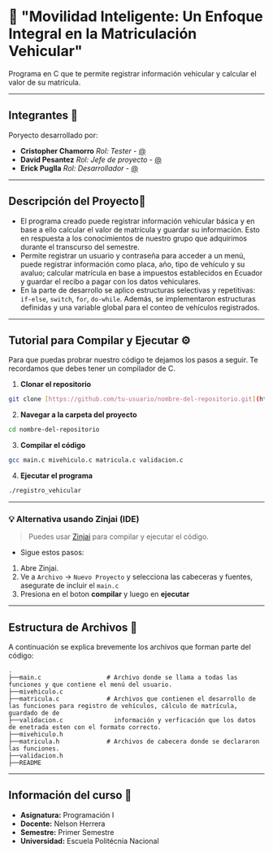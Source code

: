 # 📖 "Movilidad Inteligente: Un Enfoque Integral en la Matriculación Vehicular"
Programa en C que te permite registrar información vehicular y calcular el valor de su matrícula.

---

## Integrantes 👥
Poryecto desarrollado por:
* **Cristopher Chamorro** _Rol: Tester_ - [@]()
* **David Pesantez** _Rol: Jefe de proyecto_ - [@]()
* **Erick Puglla** _Rol: Desarrollador_ - [@]()

---

## **Descripción del Proyecto**📝

* El programa creado puede registrar información vehicular básica y en base a ello calcular el valor de matrícula y guardar su información. Esto en respuesta a los conocimientos de nuestro grupo que adquirimos durante el transcurso del semestre.
* Permite registrar un usuario y contraseña para acceder a un menú, puede registrar información como placa, año, tipo de vehículo y su avaluo; calcular matrícula en base a impuestos establecidos en Ecuador y guardar el recibo a pagar con los datos vehiculares.
* En la parte de desarrollo se aplico estructuras selectivas y repetitivas: `if-else`, `switch`, `for`, `do-while`. Además, se implementaron estructuras definidas y una variable global para el conteo de vehículos registrados.

---

## **Tutorial para Compilar y Ejecutar** ⚙️
Para que puedas probrar nuestro código te dejamos los pasos a seguir. Te recordamos que debes tener un compilador de C.

1. **Clonar el repositorio**
```bash
git clone [https://github.com/tu-usuario/nombre-del-repositorio.git](https://github.com/tu-usuario/nombre-del-repositorio.git)
```
2. **Navegar a la carpeta del proyecto**
```bash
cd nombre-del-repositorio
```
3. **Compilar el código**
```bash
gcc main.c mivehiculo.c matricula.c validacion.c
```
4. **Ejecutar el programa**
```bash
./registro_vehicular
```
---

### 💡 Alternativa usando Zinjai (IDE)
> Puedes usar [Zinjai](https://zinjai.sourceforge.net/) para compilar y ejecutar el código.
* Sigue estos pasos:
1. Abre Zinjai.
2. Ve a `Archivo` → `Nuevo Proyecto` y selecciona las cabeceras y fuentes, asegurate de incluir el `main.c`
3. Presiona en el boton **compilar** y luego en **ejecutar**

---

## **Estructura de Archivos** 📂

A continuación se explica brevemente los archivos que forman parte del código:

```
.
├──main.c                  # Archivo donde se llama a todas las funciones y que contiene el menú del usuario.
├──mivehiculo.c
├──matricula.c             # Archivos que contienen el desarrollo de las funciones para registro de vehículos, cálculo de matrícula, guardado de de 
├──validacion.c              información y verficación que los datos de enetrada esten con el formato correcto.
├──mivehiculo.h
├──matricula.h             # Archivos de cabecera donde se declararon las funciones.
├──validacion.h
├──README

```
---

## **Información del curso** 🏫
* **Asignatura:** Programación I
* **Docente:** Nelson Herrera
* **Semestre:** Primer Semestre
* **Universidad:** Escuela Politécnia Nacional
